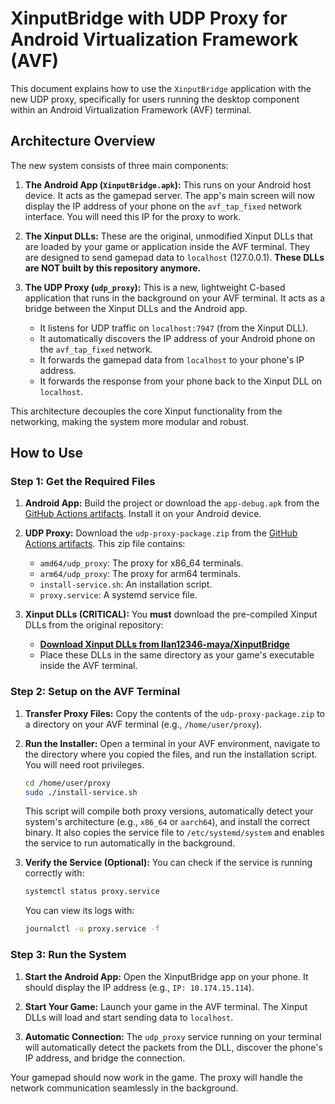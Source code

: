 # XinputBridge with UDP Proxy for Android Virtualization Framework (AVF)

This document explains how to use the `XinputBridge` application with the new UDP proxy, specifically for users running the desktop component within an Android Virtualization Framework (AVF) terminal.

## Architecture Overview

The new system consists of three main components:

1.  **The Android App (`XinputBridge.apk`):** This runs on your Android host device. It acts as the gamepad server. The app's main screen will now display the IP address of your phone on the `avf_tap_fixed` network interface. You will need this IP for the proxy to work.

2.  **The Xinput DLLs:** These are the original, unmodified Xinput DLLs that are loaded by your game or application inside the AVF terminal. They are designed to send gamepad data to `localhost` (127.0.0.1). **These DLLs are NOT built by this repository anymore.**

3.  **The UDP Proxy (`udp_proxy`):** This is a new, lightweight C-based application that runs in the background on your AVF terminal. It acts as a bridge between the Xinput DLLs and the Android app.
    - It listens for UDP traffic on `localhost:7947` (from the Xinput DLL).
    - It automatically discovers the IP address of your Android phone on the `avf_tap_fixed` network.
    - It forwards the gamepad data from `localhost` to your phone's IP address.
    - It forwards the response from your phone back to the Xinput DLL on `localhost`.

This architecture decouples the core Xinput functionality from the networking, making the system more modular and robust.

## How to Use

### Step 1: Get the Required Files

1.  **Android App:** Build the project or download the `app-debug.apk` from the [GitHub Actions artifacts](https://github.com/nanofuxion/XinputBridge/actions). Install it on your Android device.

2.  **UDP Proxy:** Download the `udp-proxy-package.zip` from the [GitHub Actions artifacts](https://github.com/nanofuxion/XinputBridge/actions). This zip file contains:
    - `amd64/udp_proxy`: The proxy for x86_64 terminals.
    - `arm64/udp_proxy`: The proxy for arm64 terminals.
    - `install-service.sh`: An installation script.
    - `proxy.service`: A systemd service file.

3.  **Xinput DLLs (CRITICAL):** You **must** download the pre-compiled Xinput DLLs from the original repository:
    - **[Download Xinput DLLs from Ilan12346-maya/XinputBridge](https://github.com/Ilan12346-maya/XinputBridge)**
    - Place these DLLs in the same directory as your game's executable inside the AVF terminal.

### Step 2: Setup on the AVF Terminal

1.  **Transfer Proxy Files:** Copy the contents of the `udp-proxy-package.zip` to a directory on your AVF terminal (e.g., `/home/user/proxy`).

2.  **Run the Installer:** Open a terminal in your AVF environment, navigate to the directory where you copied the files, and run the installation script. You will need root privileges.

    ```bash
    cd /home/user/proxy
    sudo ./install-service.sh
    ```

    This script will compile both proxy versions, automatically detect your system's architecture (e.g., `x86_64` or `aarch64`), and install the correct binary. It also copies the service file to `/etc/systemd/system` and enables the service to run automatically in the background.

3.  **Verify the Service (Optional):** You can check if the service is running correctly with:
    ```bash
    systemctl status proxy.service
    ```
    You can view its logs with:
    ```bash
    journalctl -u proxy.service -f
    ```

### Step 3: Run the System

1.  **Start the Android App:** Open the XinputBridge app on your phone. It should display the IP address (e.g., `IP: 10.174.15.114`).

2.  **Start Your Game:** Launch your game in the AVF terminal. The Xinput DLLs will load and start sending data to `localhost`.

3.  **Automatic Connection:** The `udp_proxy` service running on your terminal will automatically detect the packets from the DLL, discover the phone's IP address, and bridge the connection.

Your gamepad should now work in the game. The proxy will handle the network communication seamlessly in the background.